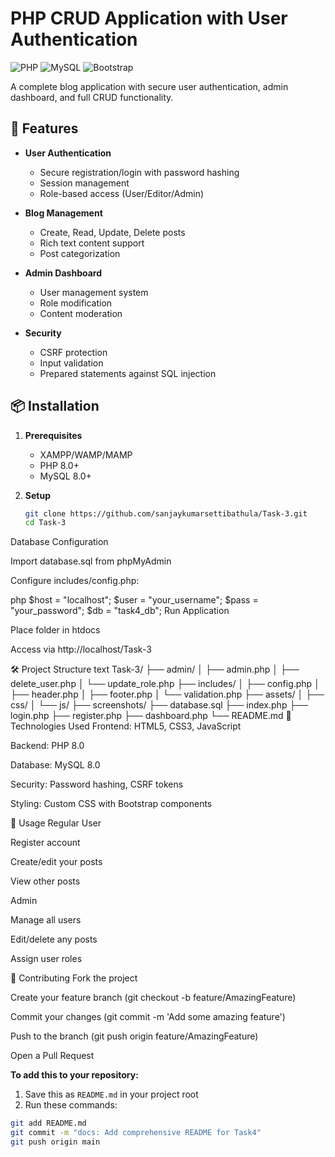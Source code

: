 # PHP CRUD Application with User Authentication

![PHP](https://img.shields.io/badge/PHP-8.0%2B-blue)
![MySQL](https://img.shields.io/badge/MySQL-8.0-orange)
![Bootstrap](https://img.shields.io/badge/Bootstrap-5.2-purple)

A complete blog application with secure user authentication, admin dashboard, and full CRUD functionality.

## 🌟 Features

- **User Authentication**
  - Secure registration/login with password hashing
  - Session management
  - Role-based access (User/Editor/Admin)

- **Blog Management**
  - Create, Read, Update, Delete posts
  - Rich text content support
  - Post categorization

- **Admin Dashboard**
  - User management system
  - Role modification
  - Content moderation

- **Security**
  - CSRF protection
  - Input validation
  - Prepared statements against SQL injection

## 📦 Installation

1. **Prerequisites**
   - XAMPP/WAMP/MAMP
   - PHP 8.0+
   - MySQL 8.0+

2. **Setup**
   ```bash
   git clone https://github.com/sanjaykumarsettibathula/Task-3.git
   cd Task-3

Database Configuration

Import database.sql from phpMyAdmin

Configure includes/config.php:

php
$host = "localhost";
$user = "your_username";
$pass = "your_password";
$db = "task4_db";
Run Application

Place folder in htdocs

Access via http://localhost/Task-3

🛠️ Project Structure
text
Task-3/
├── admin/
│   ├── admin.php
│   ├── delete_user.php
│   └── update_role.php
├── includes/
│   ├── config.php
│   ├── header.php
│   ├── footer.php
│   └── validation.php
├── assets/
│   ├── css/
│   └── js/
├── screenshots/
├── database.sql
├── index.php
├── login.php
├── register.php
├── dashboard.php
└── README.md
🚀 Technologies Used
Frontend: HTML5, CSS3, JavaScript

Backend: PHP 8.0

Database: MySQL 8.0

Security: Password hashing, CSRF tokens

Styling: Custom CSS with Bootstrap components

📝 Usage
Regular User

Register account

Create/edit your posts

View other posts

Admin

Manage all users

Edit/delete any posts

Assign user roles

🤝 Contributing
Fork the project

Create your feature branch (git checkout -b feature/AmazingFeature)

Commit your changes (git commit -m 'Add some amazing feature')

Push to the branch (git push origin feature/AmazingFeature)

Open a Pull Request

**To add this to your repository:**

1. Save this as `README.md` in your project root
2. Run these commands:

```bash
git add README.md
git commit -m "docs: Add comprehensive README for Task4"
git push origin main

